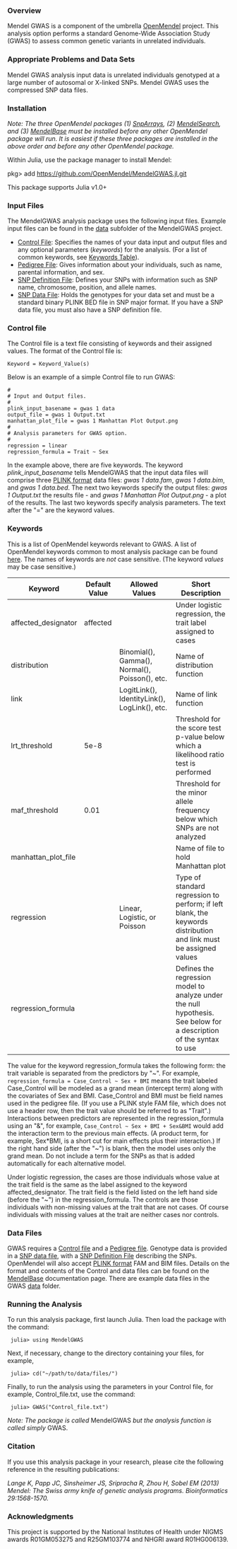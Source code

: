 ### Overview
Mendel GWAS is a component of the umbrella [OpenMendel](https://openmendel.github.io) project. This analysis option performs a standard Genome-Wide Association Study (GWAS) to assess common genetic variants in unrelated individuals.

### Appropriate Problems and Data Sets
Mendel GWAS analysis input data is unrelated individuals genotyped at a large number of autosomal or X-linked SNPs. Mendel GWAS uses the compressed SNP data files. 

### Installation
*Note: The three OpenMendel packages (1) [SnpArrays](https://openmendel.github.io/SnpArrays.jl/latest/), (2) [MendelSearch](https://openmendel.github.io/MendelSearch.jl), and (3) [MendelBase](https://openmendel.github.io/MendelBase.jl) must be installed before any other OpenMendel package will run. It is easiest if these three packages are installed in the above order and before any other OpenMendel package.*

Within Julia, use the package manager to install Mendel:

   pkg> add https://github.com/OpenMendel/MendelGWAS.jl.git

This package supports Julia v1.0+

### Input Files
The MendelGWAS analysis package uses the following input files. Example input files can be found in the [data](https://github.com/OpenMendel/MendelGWAS.jl/tree/master/data) subfolder of the MendelGWAS project.

* [Control File](#control-file): Specifies the names of your data input and output files and any optional parameters (*keywords*) for the analysis. (For a list of common keywords, see [Keywords Table](https://openmendel.github.io/MendelBase.jl/#keywords-table)).
* [Pedigree File](https://openmendel.github.io/MendelBase.jl/#pedigree-file): Gives information about your individuals, such as name, parental information, and sex.
* [SNP Definition File](https://openmendel.github.io/MendelBase.jl/#snp-definition-file): Defines your SNPs with information such as SNP name, chromosome, position, and allele names.
* [SNP Data File](https://openmendel.github.io/MendelBase.jl/#snp-data-file): Holds the genotypes for your data set and must be a standard binary PLINK BED file in SNP major format. If you have a SNP data file, you must also have a SNP definition file.

<a id="control-file"></a>
### Control file
The Control file is a text file consisting of keywords and their assigned values. The format of the Control file is:

	Keyword = Keyword_Value(s)

Below is an example of a simple Control file to run GWAS:

	#
	# Input and Output files.
	#
	plink_input_basename = gwas 1 data
	output_file = gwas 1 Output.txt
	manhattan_plot_file = gwas 1 Manhattan Plot Output.png
	#
	# Analysis parameters for GWAS option.
	#
	regression = linear
	regression_formula = Trait ~ Sex

In the example above, there are five keywords. The keyword *plink_input_basename* tells MendelGWAS that the input data files will comprise three [PLINK format](http://zzz.bwh.harvard.edu/plink) data files: *gwas 1 data.fam*, *gwas 1 data.bim*, and *gwas 1 data.bed*. The next two keywords specify the output files: *gwas 1 Output.txt* the results file - and *gwas 1 Manhattan Plot Output.png* - a plot of the results. The last two keywords specify analysis parameters. The text after the "=" are the keyword values.

### Keywords<a id="keywords-table"></a>
This is a list of OpenMendel keywords relevant to GWAS. A list of OpenMendel keywords common to most analysis package can be found [here](https://openmendel.github.io/MendelBase.jl/#keywords-table). The names of keywords are *not* case sensitive. (The keyword *values* may be case sensitive.)

Keyword          |   Default Value    | Allowed Values   |  Short Description       
---------------- |  ----------------  | ---------------- |  -----------------
affected_designator | affected | | Under logistic regression, the trait label assigned to cases
distribution |  | Binomial(), Gamma(), Normal(), Poisson(), etc. | Name of distribution function
link |  | LogitLink(), IdentityLink(), LogLink(), etc. |  Name of link function
lrt_threshold | 5e-8 | | Threshold for the score test p-value below which a likelihood ratio test is performed
maf_threshold | 0.01 | | Threshold for the minor allele frequency below which SNPs are not analyzed
manhattan_plot_file | | | Name of file to hold Manhattan plot
regression | |   Linear, Logistic, or Poisson  | Type of standard regression to perform; if left blank, the keywords distribution and link must be assigned values
regression_formula | | | Defines the regression model to analyze under the null hypothesis. See below for a description of the syntax to use

The value for the keyword regression_formula takes the following form: the trait variable is separated from the predictors by "~". For example, `regression_formula = Case_Control ~ Sex + BMI` means the trait labeled Case_Control will be modeled as a grand mean (intercept term) along with the covariates of Sex and BMI. Case_Control and BMI must be field names used in the pedigree file. (If you use a PLINK style FAM file, which does not use a header row, then the trait value should be referred to as "Trait".) Interactions between predictors are represented in the regression_formula using an "&", for example, `Case_Control ~ Sex + BMI + Sex&BMI` would add the interaction term to the previous main effects. (A product term, for example, Sex*BMI, is a short cut for main effects plus their interaction.) If the right hand side (after the "~") is blank, then the model uses only the grand mean. Do not include a term for the SNPs as that is added automatically for each alternative model.

Under logistic regression, the cases are those individuals whose value at the trait field is the same as the label assigned to the keyword affected_designator. The trait field is the field listed on the left hand side (before the "~") in the regression_formula. The controls are those individuals with non-missing values at the trait that are not cases. Of course individuals with missing values at the trait are neither cases nor controls. 

### Data Files
GWAS requires a [Control file](https://openmendel.github.io/MendelBase.jl/#control-file) and a [Pedigree file](https://openmendel.github.io/MendelBase.jl/#pedigree-file). Genotype data is provided in a [SNP data file](https://openmendel.github.io/MendelBase.jl/#snp-data-file), with a [SNP Definition File](https://openmendel.github.io/MendelBase.jl/#snp-definition-file) describing the SNPs. OpenMendel will also accept [PLINK format](http://zzz.bwh.harvard.edu/plink) FAM and BIM files. Details on the format and contents of the Control and data files can be found on the [MendelBase](https://openmendel.github.io/MendelBase.jl) documentation page. There are example data files in the GWAS [data](https://github.com/OpenMendel/MendelGWAS.jl/tree/master/data) folder.

### Running the Analysis

To run this analysis package, first launch Julia. Then load the package with the command:

     julia> using MendelGWAS

Next, if necessary, change to the directory containing your files, for example,

     julia> cd("~/path/to/data/files/")

Finally, to run the analysis using the parameters in your Control file, for example, Control_file.txt, use the command:

     julia> GWAS("Control_file.txt")

*Note: The package is called* MendelGWAS *but the analysis function is called simply* GWAS.

<!--- ### Interpreting the results --->

### Citation

If you use this analysis package in your research, please cite the following reference in the resulting publications:

*Lange K, Papp JC, Sinsheimer JS, Sripracha R, Zhou H, Sobel EM (2013) Mendel: The Swiss army knife of genetic analysis programs. Bioinformatics 29:1568-1570.*

<!--- ### Contributing
We welcome contributions to this Open Source project. To contribute, follow this procedure ... --->

### Acknowledgments

This project is supported by the National Institutes of Health under NIGMS awards R01GM053275 and R25GM103774 and NHGRI award R01HG006139.

